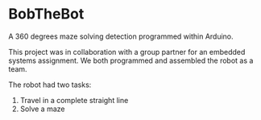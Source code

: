 # BobTheBot
A 360 degrees maze solving detection programmed within Arduino. 

This project was in collaboration with a group partner for an embedded systems assignment. We both programmed and assembled the robot as a team. 

The robot had two tasks:
1. Travel in a complete straight line 
2. Solve a maze 
